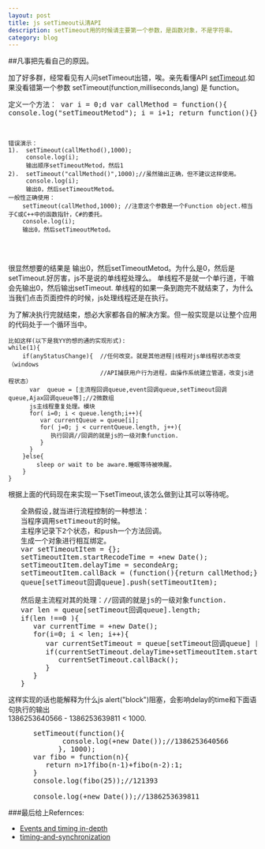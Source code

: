 ```yaml
---
layout: post
title: js setTimeout认清API
description: setTimeout用的时候请主要第一个参数，是函数对象，不是字符串。
category: blog
---
```


##凡事把先看自己的原因。

加了好多群，经常看见有人问setTimeout出错，唉。亲先看懂API [setTimeout][1].如果没看错第一个参数
setTimeout(function,milliseconds,lang) 是 function。
    <pre>
    定义一个方法：
    var i = 0;d
    var callMethod = function(){
    	console.log("setTimeoutMetod");
    	i = i+1;
    	return function(){};
    }
    
    错误演示：
    1).  setTimeout(callMethod(),1000);
         console.log(i);
         输出顺序setTimeoutMetod，然后1
    2).  setTimeout("callMethod()",1000);//虽然输出正确，但不建议这样使用。
         console.log(i);
         输出0，然后setTimeoutMetod。
    一般性正确使用：
        setTimeout(callMethod,1000); //注意这个参数是一个Function object.相当于C或C++中的函数指针，C#的委托。
        console.log(i);
        输出0，然后setTimeoutMetod。
  </pre>
很显然想要的结果是 输出0，然后setTimeoutMetod。为什么是0，然后是setTimeout.好厉害，js不是说的单线程处理么。
单线程不是就一个单行道，干嘛会先输出0，然后输出setTimeout.
单线程的如果一条到跑完不就结束了，为什么当我们点击页面控件的时候，js处理线程还是在执行。

为了解决执行完就结束，想必大家都各自的解决方案。但一般实现是以让整个应用的代码处于一个循环当中。

    比如这样(以下是我YY的想的通的实现形式): 
    while(1){
        if(anyStatusChange){  //任何改变。就是其他进程|线程对js单线程状态改变 （windows 
                              //API捕获用户行为进程，由操作系统建立管道，改变js进程状态）
          var  queue = [主流程回调queue,event回调queue,setTimeout回调queue,Ajax回调queue等];//2微数组
          js主线程重复处理。模块
          for( i=0; i < queue.length;i++){
             var currentQueue = queue[i];
             for( j=0; j < currentQueue.length, j++){
                执行回调//回调的就是js的一级对象function.
             }
          }
        }else{
            sleep or wait to be aware.睡眠等待被唤醒。
        } 
    }

根据上面的代码现在来实现一下setTimeout,该怎么做到让其可以等待呢。
<pre>
   全熟假设,就当进行流程控制的一种想法：
   当程序调用setTimeout的时候。
   主程序记录下2个状态，和push一个方法回调。
   生成一个对象进行相互绑定。
   var setTimeoutItem = {};
   setTimeoutItem.startRecodeTime = +new Date();
   setTimeoutItem.delayTime = secondeArg;
   setTimeoutItem.callBack = (function(){return callMethod;})();
   queue[setTimeout回调queue].push(setTimeoutItem);

   然后是主流程对其的处理：//回调的就是js的一级对象function.
   var len = queue[setTimeout回调queue].length;
   if(len !==0 ){
      var currentTime = +new Date();
      for(i=0; i < len; i++){
         var currentSetTimeout = queue[setTimeout回调queue] [i];
         if(currentSetTimeout.delayTime+setTimeoutItem.startRecodeTime < currentTime){
            currentSetTimeout.callBack();
         }
      }
   }
</pre>
这样实现的话也能解释为什么js alert("block")阻塞，会影响delay的time和下面语句执行的输出<br/>
   1386253640566 - 1386253639811 < 1000.
<pre>
      setTimeout(function(){
             console.log(+new Date());//1386253640566
            }, 1000);
      var fibo = function(n){
         return n>1?fibo(n-1)+fibo(n-2):1; 
      }
      console.log(fibo(25));//121393

      console.log(+new Date());//1386253639811
</pre>


###最后给上Refernces:
- [Events and timing in-depth][TIMING]
- [timing-and-synchronization][SYNC]

[TIMING]: http://javascript.info/tutorial/events-and-timing-depth
[SYNC]: http://dev.opera.com/articles/view/timing-and-synchronization-in-javascript/
[1]: http://www.w3schools.com/jsref/met_win_settimeout.asp
